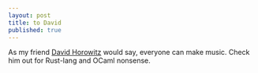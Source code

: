 ```yaml
---
layout: post
title: to David
published: true
---
```


<blockquote class="imgur-embed-pub" lang="en" data-id="a/IvFpFxq" data-context="false" ><a href="//imgur.com/a/IvFpFxq"></a></blockquote><script async src="//s.imgur.com/min/embed.js" charset="utf-8"></script>

As my friend [David Horowitz](horowitz.dev) would say, everyone can make music. Check him out for Rust-lang and OCaml nonsense. 